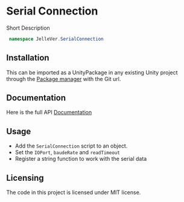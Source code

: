 # Serial Connection
Short Description

```cs
 namespace JelleVer.SerialConnection
```

## Installation

This can be imported as a UnityPackage in any existing Unity project through the [Package manager](https://docs.unity3d.com/Manual/Packages.html) with the Git url.

## Documentation

Here is the full API [Documentation](https://jellevermandere.github.io/UnityPackageTemplate/)

## Usage

- Add the `SerialConnection` script to an object.
- Set the `IOPort`, `baudeRate` and `readTimeout`
- Register a string function to work with the serial data

## Licensing

The code in this project is licensed under MIT license.